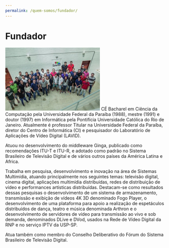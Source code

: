 ```yaml
---
permalink: /quem-somos/fundador/
---
```


# Fundador

![Equipe do Lavid](/assets/img/quem-somos.jpg) CÉ Bacharel em Ciência da Computação pela Universidade Federal da Paraíba (1988), mestre (1991) e doutor (1997) em Informática pela Pontifícia Universidade Católica do Rio de Janeiro. Atualmente é professor Titular na Universidade Federal da Paraíba, diretor do Centro de Informática (CI) e pesquisador do Laboratório de Aplicações de Vídeo Digital (LAVID). 

Atuou no desenvolvimento do middleware Ginga, publicado como recomendações ITU-T e ITU-R, e adotado como padrão no Sistema Brasileiro de Televisão Digital e de vários outros países da América Latina e Africa. 

Trabalha em pesquisa, desenvolvimento e inovação na área de Sistemas Multimídia, atuando principalmente nos seguintes temas: televisão digital, cinema digital, aplicações multimídia distribuídas, redes de distribuição de vídeo e performances artísticas distribuídas. Destacam-se como resultados dessas pesquisas o desenvolvimento de um sistema de armazenamento, transmissão e exibição de vídeos 4K 3D denominado Fogo Player, o desenvolvimento de uma plataforma para apoio a realização de espetáculos distribuídos de dança, teatro e música denominada Arthron e o desenvolvimento de servidores de vídeo para transmissão ao vivo e sob demanda, denominados DLive e DVod, usados na Rede de Vídeo Digital da RNP e no serviço IPTV da USP-SP. 

Atua também como membro do Conselho Deliberativo do Fórum do Sistema Brasileiro de Televisão Digital.